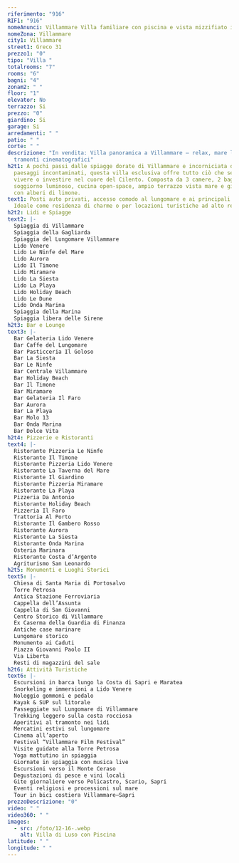 ```yaml
---
riferimento: "916"
RIF1: "916"
nomeAnunci: Villammare Villa familiare con piscina e vista mizzifiato in Trattativa
nomeZona: Villammare
city1: Villammare
street1: Greco 31
prezzo1: "0"
tipo: "Villa "
totalrooms: "7"
rooms: "6"
bagni: "4"
zonam2: " "
floor: "1"
elevator: No
terrazzo: Si
prezzo: "0"
giardino: Si
garage: Si
arredamenti: " "
patio: " "
corte: " "
descrizione: "In vendita: Villa panoramica a Villammare – relax, mare limpido e
  tramonti cinematografici"
h2t1: A pochi passi dalle spiagge dorate di Villammare e incorniciata da
  paesaggi incontaminati, questa villa esclusiva offre tutto ciò che serve per
  vivere o investire nel cuore del Cilento. Composta da 3 camere, 2 bagni,
  soggiorno luminoso, cucina open-space, ampio terrazzo vista mare e giardino
  con alberi di limone.
text1: Posti auto privati, accesso comodo al lungomare e ai principali servizi.
  Ideale come residenza di charme o per locazioni turistiche ad alto rendimento.
h2t2: Lidi e Spiagge
text2: |-
  Spiaggia di Villammare
  Spiaggia della Gagliarda
  Spiaggia del Lungomare Villammare
  Lido Venere
  Lido Le Ninfe del Mare
  Lido Aurora
  Lido Il Timone
  Lido Miramare
  Lido La Siesta
  Lido La Playa
  Lido Holiday Beach
  Lido Le Dune
  Lido Onda Marina
  Spiaggia della Marina
  Spiaggia libera delle Sirene
h2t3: Bar e Lounge
text3: |-
  Bar Gelateria Lido Venere
  Bar Caffe del Lungomare
  Bar Pasticceria Il Goloso
  Bar La Siesta
  Bar Le Ninfe
  Bar Centrale Villammare
  Bar Holiday Beach
  Bar Il Timone
  Bar Miramare
  Bar Gelateria Il Faro
  Bar Aurora
  Bar La Playa
  Bar Molo 13
  Bar Onda Marina
  Bar Dolce Vita
h2t4: Pizzerie e Ristoranti
text4: |-
  Ristorante Pizzeria Le Ninfe
  Ristorante Il Timone
  Ristorante Pizzeria Lido Venere
  Ristorante La Taverna del Mare
  Ristorante Il Giardino
  Ristorante Pizzeria Miramare
  Ristorante La Playa
  Pizzeria Da Antonio
  Ristorante Holiday Beach
  Pizzeria Il Faro
  Trattoria Al Porto
  Ristorante Il Gambero Rosso
  Ristorante Aurora
  Ristorante La Siesta
  Ristorante Onda Marina
  Osteria Marinara
  Ristorante Costa d’Argento
  Agriturismo San Leonardo
h2t5: Monumenti e Luoghi Storici
text5: |-
  Chiesa di Santa Maria di Portosalvo
  Torre Petrosa
  Antica Stazione Ferroviaria
  Cappella dell’Assunta
  Cappella di San Giovanni
  Centro Storico di Villammare
  Ex Caserma della Guardia di Finanza
  Antiche case marinare
  Lungomare storico
  Monumento ai Caduti
  Piazza Giovanni Paolo II
  Via Liberta
  Resti di magazzini del sale
h2t6: Attività Turistiche
text6: |-
  Escursioni in barca lungo la Costa di Sapri e Maratea
  Snorkeling e immersioni a Lido Venere
  Noleggio gommoni e pedalo
  Kayak & SUP sul litorale
  Passeggiate sul Lungomare di Villammare
  Trekking leggero sulla costa rocciosa
  Aperitivi al tramonto nei lidi
  Mercatini estivi sul lungomare
  Cinema all’aperto
  Festival “Villammare Film Festival”
  Visite guidate alla Torre Petrosa
  Yoga mattutino in spiaggia
  Giornate in spiaggia con musica live
  Escursioni verso il Monte Ceraso
  Degustazioni di pesce e vini locali
  Gite giornaliere verso Policastro, Scario, Sapri
  Eventi religiosi e processioni sul mare
  Tour in bici costiera Villammare–Sapri
prezzoDescrizione: "0"
video: " "
video360: " "
images:
  - src: /foto/12-16-.webp
    alt: Villa di Luso con Piscina
latitude: " "
longitude: " "
---
```

